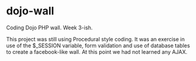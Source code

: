 dojo-wall
=========

Coding Dojo PHP wall. Week 3-ish.

This project was still using Procedural style coding.  It was an exercise in use of the $_SESSION variable, form validation and use of database tables to create a facebook-like wall. At this point we had not learned any AJAX.

